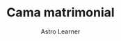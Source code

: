 ---
layout: ../../../layouts/ProductLayout.astro
title: 'Cama matrimonial'
description: 'Fabricación de cama matrimonial.'
pubDate: 2022-07-01
author: 'Astro Learner'
slug: '/productos/camas/matrimonial-3'

image:
    url: '/images/webp/camas/matrimonial-3.webp'
    alt: 'The Astro logo on a dark background with a pink glow.'
    metaurl: '/images/jpeg/camas/matrimonial-2.jpeg'

tags: ["astro", "blogging", "learning in public"]
---